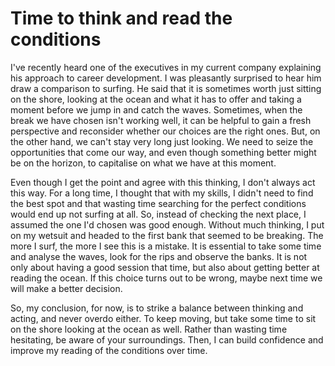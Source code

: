 # Time to think and read the conditions

I've recently heard one of the executives in my current company explaining his approach to career development. I was pleasantly surprised to hear him draw a comparison to surfing. He said that it is sometimes worth just sitting on the shore, looking at the ocean and what it has to offer and taking a moment before we jump in and catch the waves. Sometimes, when the break we have chosen isn't working well, it can be helpful to gain a fresh perspective and reconsider whether our choices are the right ones. But, on the other hand, we can't stay very long just looking. We need to seize the opportunities that come our way, and even though something better might be on the horizon, to capitalise on what we have at this moment.

Even though I get the point and agree with this thinking, I don't always act this way. For a long time, I thought that with my skills, I didn't need to find the best spot and that wasting time searching for the perfect conditions would end up not surfing at all. So, instead of checking the next place, I assumed the one I'd chosen was good enough. Without much thinking, I put on my wetsuit and headed to the first bank that seemed to be breaking. The more I surf, the more I see this is a mistake. It is essential to take some time and analyse the waves, look for the rips and observe the banks. It is not only about having a good session that time, but also about getting better at reading the ocean. If this choice turns out to be wrong, maybe next time we will make a better decision.

So, my conclusion, for now, is to strike a balance between thinking and acting, and never overdo either. To keep moving, but take some time to sit on the shore looking at the ocean as well. Rather than wasting time hesitating, be aware of your surroundings. Then, I can build confidence and improve my reading of the conditions over time.
